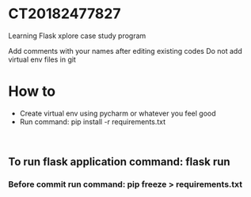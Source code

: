 # CT20182477827
Learning Flask xplore case study program

Add comments with your names after editing existing codes
Do not add virtual env files in git

<h1>How to</h1>
<ul>
<li>Create virtual env using pycharm or whatever you feel good</li>
<li>Run command: pip install -r requirements.txt</li>
</ul>
<br />

<h2>To run flask application command: <span>flask run</span></h2>

<h3>Before commit run command:
pip freeze > requirements.txt
</h3>

